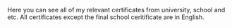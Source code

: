 Here you can see all of my relevant certificates from university, school and etc. All certificates except the final school ceritificate are in English.
